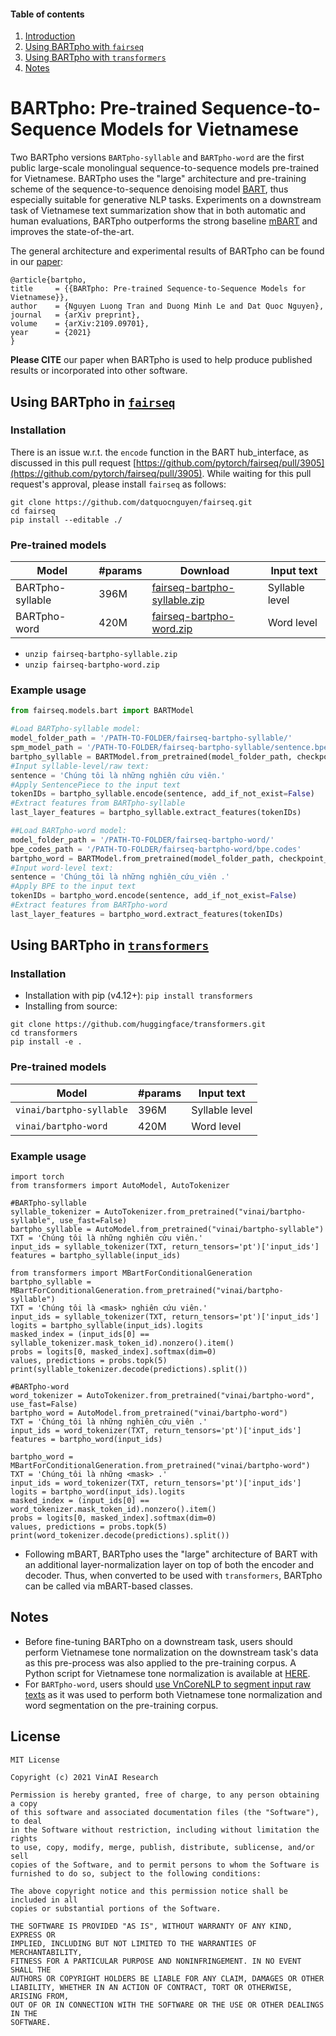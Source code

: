 #### Table of contents
1. [Introduction](#introduction)
2. [Using BARTpho with `fairseq`](#fairseq)
3. [Using BARTpho with `transformers`](#transformers)
5. [Notes](#notes)

# <a name="introduction"></a> BARTpho: Pre-trained Sequence-to-Sequence Models for Vietnamese


Two BARTpho versions `BARTpho-syllable` and `BARTpho-word` are the first public large-scale monolingual sequence-to-sequence models pre-trained for Vietnamese. BARTpho uses the "large" architecture and pre-training scheme of the sequence-to-sequence denoising model [BART](https://github.com/pytorch/fairseq/tree/main/examples/bart), thus especially suitable for generative NLP tasks. Experiments on a downstream task of Vietnamese text summarization show that in both automatic and human evaluations, BARTpho outperforms the strong baseline [mBART](https://github.com/pytorch/fairseq/tree/main/examples/mbart) and improves the state-of-the-art.

The general architecture and experimental results of BARTpho can be found in our [paper](https://arxiv.org/abs/2109.09701):

	@article{bartpho,
	title     = {{BARTpho: Pre-trained Sequence-to-Sequence Models for Vietnamese}},
	author    = {Nguyen Luong Tran and Duong Minh Le and Dat Quoc Nguyen},
	journal   = {arXiv preprint},
	volume    = {arXiv:2109.09701},
	year      = {2021}
	}

**Please CITE** our paper when BARTpho is used to help produce published results or incorporated into other software.

## <a name="fairseq"></a> Using BARTpho in [`fairseq`](https://github.com/pytorch/fairseq)

### Installation

There is an issue w.r.t. the `encode` function in the BART hub_interface, as discussed in this pull request [https://github.com/pytorch/fairseq/pull/3905](https://github.com/pytorch/fairseq/pull/3905). While waiting for this pull request's approval, please install `fairseq` as follows:

	git clone https://github.com/datquocnguyen/fairseq.git
	cd fairseq
	pip install --editable ./

### Pre-trained models

Model | #params | Download | Input text
---|---|---|---
BARTpho-syllable | 396M | [fairseq-bartpho-syllable.zip](https://drive.google.com/file/d/1iw44DztS03JyVP9IcJx0Jh2q_3Y63oio/view?usp=sharing) | Syllable level
BARTpho-word | 420M | [fairseq-bartpho-word.zip](https://drive.google.com/file/d/1j23nCYQlqwwFQPpcwiogfZ9VHDHIO0UD/view?usp=sharing) | Word level

- `unzip fairseq-bartpho-syllable.zip`
- `unzip fairseq-bartpho-word.zip`

### Example usage

```python
from fairseq.models.bart import BARTModel  

#Load BARTpho-syllable model:  
model_folder_path = '/PATH-TO-FOLDER/fairseq-bartpho-syllable/'  
spm_model_path = '/PATH-TO-FOLDER/fairseq-bartpho-syllable/sentence.bpe.model'  
bartpho_syllable = BARTModel.from_pretrained(model_folder_path, checkpoint_file='model.pt', bpe='sentencepiece', sentencepiece_model=spm_model_path).eval()
#Input syllable-level/raw text:  
sentence = 'Chúng tôi là những nghiên cứu viên.'  
#Apply SentencePiece to the input text
tokenIDs = bartpho_syllable.encode(sentence, add_if_not_exist=False)
#Extract features from BARTpho-syllable
last_layer_features = bartpho_syllable.extract_features(tokenIDs)

##Load BARTpho-word model:  
model_folder_path = '/PATH-TO-FOLDER/fairseq-bartpho-word/'  
bpe_codes_path = '/PATH-TO-FOLDER/fairseq-bartpho-word/bpe.codes'  
bartpho_word = BARTModel.from_pretrained(model_folder_path, checkpoint_file='model.pt', bpe='fastbpe', bpe_codes=bpe_codes_path).eval()
#Input word-level text:  
sentence = 'Chúng_tôi là những nghiên_cứu_viên .'  
#Apply BPE to the input text
tokenIDs = bartpho_word.encode(sentence, add_if_not_exist=False)
#Extract features from BARTpho-word
last_layer_features = bartpho_word.extract_features(tokenIDs)
```



## <a name="transformers"></a> Using BARTpho in [`transformers`](https://github.com/huggingface/transformers)

### Installation

- Installation with pip (v4.12+): `pip install transformers`
- Installing from source:

```
git clone https://github.com/huggingface/transformers.git
cd transformers
pip install -e .
```

### Pre-trained models

Model | #params | Input text
---|---|---
`vinai/bartpho-syllable` | 396M | Syllable level
`vinai/bartpho-word` | 420M | Word level

### Example usage

```python3
import torch
from transformers import AutoModel, AutoTokenizer

#BARTpho-syllable
syllable_tokenizer = AutoTokenizer.from_pretrained("vinai/bartpho-syllable", use_fast=False)
bartpho_syllable = AutoModel.from_pretrained("vinai/bartpho-syllable")
TXT = 'Chúng tôi là những nghiên cứu viên.'  
input_ids = syllable_tokenizer(TXT, return_tensors='pt')['input_ids']
features = bartpho_syllable(input_ids)

from transformers import MBartForConditionalGeneration
bartpho_syllable = MBartForConditionalGeneration.from_pretrained("vinai/bartpho-syllable")
TXT = 'Chúng tôi là <mask> nghiên cứu viên.'
input_ids = syllable_tokenizer(TXT, return_tensors='pt')['input_ids']
logits = bartpho_syllable(input_ids).logits
masked_index = (input_ids[0] == syllable_tokenizer.mask_token_id).nonzero().item()
probs = logits[0, masked_index].softmax(dim=0)
values, predictions = probs.topk(5)
print(syllable_tokenizer.decode(predictions).split())

#BARTpho-word
word_tokenizer = AutoTokenizer.from_pretrained("vinai/bartpho-word", use_fast=False)
bartpho_word = AutoModel.from_pretrained("vinai/bartpho-word")
TXT = 'Chúng_tôi là những nghiên_cứu_viên .'  
input_ids = word_tokenizer(TXT, return_tensors='pt')['input_ids']
features = bartpho_word(input_ids)

bartpho_word = MBartForConditionalGeneration.from_pretrained("vinai/bartpho-word")
TXT = 'Chúng_tôi là những <mask> .'
input_ids = word_tokenizer(TXT, return_tensors='pt')['input_ids']
logits = bartpho_word(input_ids).logits
masked_index = (input_ids[0] == word_tokenizer.mask_token_id).nonzero().item()
probs = logits[0, masked_index].softmax(dim=0)
values, predictions = probs.topk(5)
print(word_tokenizer.decode(predictions).split())

```

- Following mBART, BARTpho uses the "large" architecture of BART with an additional layer-normalization layer on top of both the encoder and decoder. Thus, when converted to be used with `transformers`, BARTpho can be called via mBART-based classes.

## <a name="notes"></a> Notes

-  Before fine-tuning BARTpho on a downstream task, users should perform Vietnamese tone normalization on the downstream task's data as this pre-process was also applied to the pre-training corpus. A Python script for Vietnamese tone normalization is available at [HERE](https://github.com/VinAIResearch/BARTpho/blob/main/VietnameseToneNormalization.md).
- For `BARTpho-word`, users should [use VnCoreNLP to segment input raw texts](https://github.com/VinAIResearch/PhoBERT#vncorenlp) as it was used to perform both Vietnamese tone normalization and word segmentation on the pre-training corpus. 


## License
    
    MIT License

    Copyright (c) 2021 VinAI Research

    Permission is hereby granted, free of charge, to any person obtaining a copy
    of this software and associated documentation files (the "Software"), to deal
    in the Software without restriction, including without limitation the rights
    to use, copy, modify, merge, publish, distribute, sublicense, and/or sell
    copies of the Software, and to permit persons to whom the Software is
    furnished to do so, subject to the following conditions:

    The above copyright notice and this permission notice shall be included in all
    copies or substantial portions of the Software.

    THE SOFTWARE IS PROVIDED "AS IS", WITHOUT WARRANTY OF ANY KIND, EXPRESS OR
    IMPLIED, INCLUDING BUT NOT LIMITED TO THE WARRANTIES OF MERCHANTABILITY,
    FITNESS FOR A PARTICULAR PURPOSE AND NONINFRINGEMENT. IN NO EVENT SHALL THE
    AUTHORS OR COPYRIGHT HOLDERS BE LIABLE FOR ANY CLAIM, DAMAGES OR OTHER
    LIABILITY, WHETHER IN AN ACTION OF CONTRACT, TORT OR OTHERWISE, ARISING FROM,
    OUT OF OR IN CONNECTION WITH THE SOFTWARE OR THE USE OR OTHER DEALINGS IN THE
    SOFTWARE.
